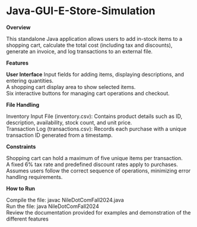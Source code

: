 # Java-GUI-E-Store-Simulation

**Overview**

This standalone Java application allows users to add in-stock items to a shopping cart, calculate the total cost (including tax and discounts), generate an invoice, and log transactions to an external file.

**Features**

**User Interface**
  Input fields for adding items, displaying descriptions, and entering quantities.  
  A shopping cart display area to show selected items.  
  Six interactive buttons for managing cart operations and checkout.  
  
**File Handling**
  
  Inventory Input File (inventory.csv): Contains product details such as ID, description, availability, stock count, and unit price.  
  Transaction Log (transactions.csv): Records each purchase with a unique transaction ID generated from a timestamp.  

**Constraints**

  Shopping cart can hold a maximum of five unique items per transaction.  
  A fixed 6% tax rate and predefined discount rates apply to purchases.  
  Assumes users follow the correct sequence of operations, minimizing error handling requirements.  

**How to Run**

Compile the file: javac NileDotComFall2024.java  
Run the file: java NileDotComFall2024  
Review the documentation provided for examples and demonstration of the different features
